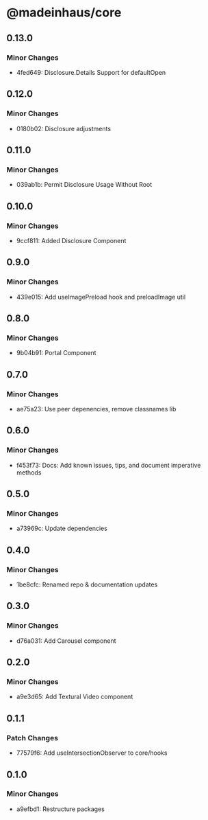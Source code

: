 # @madeinhaus/core

## 0.13.0

### Minor Changes

- 4fed649: Disclosure.Details Support for defaultOpen

## 0.12.0

### Minor Changes

- 0180b02: Disclosure adjustments

## 0.11.0

### Minor Changes

- 039ab1b: Permit Disclosure Usage Without Root

## 0.10.0

### Minor Changes

- 9ccf811: Added Disclosure Component

## 0.9.0

### Minor Changes

- 439e015: Add useImagePreload hook and preloadImage util

## 0.8.0

### Minor Changes

- 9b04b91: Portal Component

## 0.7.0

### Minor Changes

- ae75a23: Use peer depenencies, remove classnames lib

## 0.6.0

### Minor Changes

- f453f73: Docs: Add known issues, tips, and document imperative methods

## 0.5.0

### Minor Changes

- a73969c: Update dependencies

## 0.4.0

### Minor Changes

- 1be8cfc: Renamed repo & documentation updates

## 0.3.0

### Minor Changes

- d76a031: Add Carousel component

## 0.2.0

### Minor Changes

- a9e3d65: Add Textural Video component

## 0.1.1

### Patch Changes

- 77579f6: Add useIntersectionObserver to core/hooks

## 0.1.0

### Minor Changes

- a9efbd1: Restructure packages
